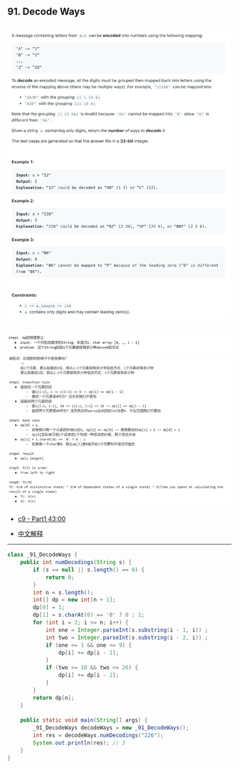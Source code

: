 ## 91. Decode Ways
![](img/2023-02-04-22-53-19.png)
---
![](img/2023-02-04-23-05-23.png)
![](img/2023-02-04-23-05-41.png)
---
- [c9 - Part1 43:00]()

- [中文解释](https://leetcode.cn/problems/decode-ways/solution/gong-shui-san-xie-gen-ju-shu-ju-fan-wei-ug3dd/)
---

```java
class _91_DecodeWays {
    public int numDecodings(String s) {
        if (s == null || s.length() == 0) {
            return 0;
        }
        int n = s.length();
        int[] dp = new int[n + 1];
        dp[0] = 1;
        dp[1] = s.charAt(0) == '0' ? 0 : 1;
        for (int i = 2; i <= n; i++) {
            int one = Integer.parseInt(s.substring(i - 1, i)) ;
            int two = Integer.parseInt(s.substring(i - 2, i)) ;
            if (one >= 1 && one <= 9) {
                dp[i] += dp[i - 1];
            }
            if (two >= 10 && two <= 26) {
                dp[i] += dp[i - 2];
            }
        }
        return dp[n];
    }

    public static void main(String[] args) {
        _91_DecodeWays decodeWays = new _91_DecodeWays();
        int res = decodeWays.numDecodings("226");
        System.out.println(res); // 3
    }
}
```

